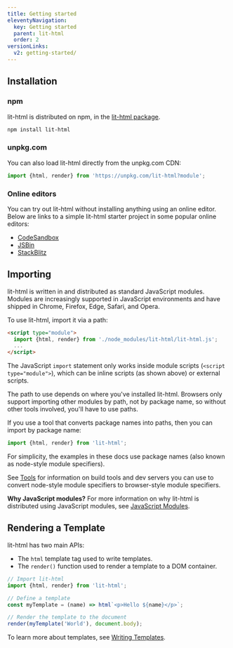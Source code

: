 ```yaml
---
title: Getting started
eleventyNavigation:
  key: Getting started
  parent: lit-html
  order: 2
versionLinks:
  v2: getting-started/
---
```


## Installation

### npm

lit-html is distributed on npm, in the [lit-html package].

```bash
npm install lit-html
```

### unpkg.com

You can also load lit-html directly from the unpkg.com CDN:

```js
import {html, render} from 'https://unpkg.com/lit-html?module';
```

### Online editors

You can try out lit-html without installing anything using an online editor. Below are links to a simple lit-html starter project in some popular online editors:

*   <a href="https://codesandbox.io/s/wq2wm73o28" target="_blank" rel="noopener">CodeSandbox</a>
*   <a href="https://jsbin.com/nahocaq/1/edit?html,output" target="_blank" rel="noopener">JSBin</a>
*   <a href="https://stackblitz.com/edit/js-pku9ae?file=index.js" target="_blank" rel="noopener">StackBlitz</a>

## Importing

lit-html is written in and distributed as standard JavaScript modules.
Modules are increasingly supported in JavaScript environments and have shipped in Chrome, Firefox, Edge, Safari, and Opera.

To use lit-html, import it via a path:

```html
<script type="module">
  import {html, render} from './node_modules/lit-html/lit-html.js';
  ...
</script>
```

The JavaScript `import` statement only works inside module scripts (`<script type="module">`), which can be inline scripts (as shown above) or external scripts.

The path to use depends on where you've installed lit-html. Browsers only support importing other modules by path, not by package name, so without other tools involved, you'll have to use paths.

If you use a tool that converts package names into paths, then you can import by package name:

```js
import {html, render} from 'lit-html';
```

For simplicity, the examples in these docs use package names (also known as node-style module specifiers).

See [Tools](/docs/v1/lit-html/tools/) for information on build tools and dev servers you can use to convert node-style module specifiers to
browser-style module specifiers.

**Why JavaScript modules?** For more information on why lit-html is distributed using JavaScript modules, see [JavaScript Modules](/docs/v1/lit-html/concepts/#javascript-modules).

## Rendering a Template

lit-html has two main APIs:

*   The `html` template tag used to write templates.
*   The `render()` function used to render a template to a DOM container.

```ts
// Import lit-html
import {html, render} from 'lit-html';

// Define a template
const myTemplate = (name) => html`<p>Hello ${name}</p>`;

// Render the template to the document
render(myTemplate('World'), document.body);
```

To learn more about templates, see [Writing Templates](/docs/v1/lit-html/writing-templates/).

[lit-html package]: https://www.npmjs.com/package/lit-html
